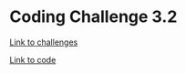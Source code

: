# Coding Challenge 3.2

[Link to challenges](../../course-material/all-coding-challenges.pdf)

[Link to code](https://github.com/iainaitken/courses/blob/main/udemy/complete_javascript/coding-challenges/challenge-3-2.js)
